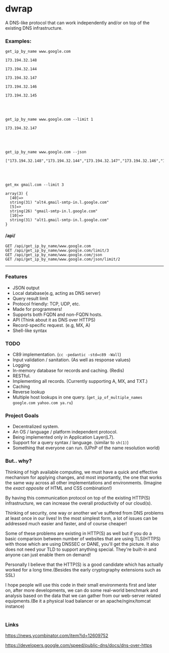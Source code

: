 # dwrap
A DNS-like protocol that can work independently and/or on top of the existing DNS infrastructure.


### Examples:

`get_ip_by_name www.google.com`
```
173.194.32.148

173.194.32.144

173.194.32.147

173.194.32.146

173.194.32.145
```
<br />
<br />

`get_ip_by_name www.google.com --limit 1`
```
173.194.32.147
```
<br />
<br />

`get_ip_by_name www.google.com --json`
```
["173.194.32.148","173.194.32.144","173.194.32.147","173.194.32.146","173.194.32.145"]
```
<br />
<br />

`get_mx gmail.com --limit 3`
```
array(3) {
  [40]=>
  string(31) "alt4.gmail-smtp-in.l.google.com"
  [5]=>
  string(26) "gmail-smtp-in.l.google.com"
  [10]=>
  string(31) "alt1.gmail-smtp-in.l.google.com"
}
```

#### /api/
```
GET /api/get_ip_by_name/www.google.com
GET /api/get_ip_by_name/www.google.com/limit/3
GET /api/get_ip_by_name/www.google.com/json
GET /api/get_ip_by_name/www.google.com/json/limit/2
```

---

### Features
  - JSON output
  - Local database(e.g, acting as DNS server)
  - Query result limit
  - Protocol friendly: TCP, UDP, etc.
  - Made for programmers!
  - Supports both FQDN and non-FQDN hosts.
  - API (Think about it as DNS over HTTPS)
  - Record-specific request. (e.g, MX, A)
  - Shell-like syntax

### TODO
  - C89 implementation. (`cc -pedantic -std=c89 -Wall`)
  - Input validation / sanitation. (As well as response values)
  - Logging
  - In-memory database for records and caching. (Redis)
  - RESTful.
  - Implementing all records. (Currently supporting A, MX, and TXT.)
  - Caching
  - Reverse lookup
  - Multiple host lookups in one query. (`get_ip_of_multiple_names google.com yahoo.com ya.ru`)

### Project Goals
  - Decentralized system.
  - An OS / language / platform independent protocol.
  - Being implemented only in Application Layer(L7).
  - Support for a query syntax / language. (similar to `sh(1)`)
  - Something that everyone can run. (UPnP of the name resolution world) 


### But.. why?
Thinking of high available computing, we must have a quick and effective 
mechanism for applying changes, and most importantly, the one that works 
the same way across all other implementations and environments.
(Imagine the *exact opposite* of HTML and CSS combination!)
<br />

By having this communication protocol on top of the existing HTTP(S) 
infrastructure, we can increase the overall productivity of our cloud(s).
<br />

Thinking of security, one way or another we've suffered from DNS problems at 
least once in our lives! In the most simplest form, a lot of issues can be 
addressed much easier and faster, and of course cheaper!

Some of these problems are existing in HTTP(S) as well but if you do a basic 
comparison between number of websites that are using TLS(HTTPS) with those 
which are using DNSSEC or DANE, you'll get the picture. It also does not need 
your TLD to support anything special. They're built-in and anyone can just 
enable them on demand!

Personally I believe that the HTTP(S) is a good candidate which has actually 
worked for a long time.(Besides the early cryptography extensions such as SSL) 
<br />

I hope people will use this code in their small environments first 
and later on, after more developments, we can do some real-world benchmark 
and analysis based on the data that we can gather from our web-server related 
equipments.(Be it a physical load balancer or an apache/nginx/tomcat instance) 
<br />
<br />

### Links
https://news.ycombinator.com/item?id=12609752

https://developers.google.com/speed/public-dns/docs/dns-over-https

